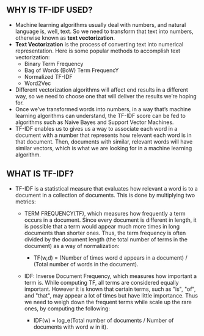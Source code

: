 ## WHY IS TF-IDF USED?
- Machine learning algorithms usually deal with numbers, and natural language is, well, text. So we need to transform that text into numbers, otherwise known as **text vectorization**. 
- **Text Vectorization** is the process of converting text into numerical representation. Here is some popular methods to accomplish text vectorization:
  - Binary Term Frequency
  - Bag of Words (BoW) Term FrequencY
  - Normalized TF-IDF
  - Word2Vec
- Different vectorization algorithms will affect end results in a different way, so we need to choose one that will deliver the results we’re hoping for.
- Once we’ve transformed words into numbers, in a way that’s machine learning algorithms can understand, the TF-IDF score can be fed to algorithms such as Naive Bayes and Support Vector Machines.
- TF-IDF enables us to gives us a way to associate each word in a document with a number that represents how relevant each word is in that document. Then, documents with similar, relevant words will have similar vectors, which is what we are looking for in a machine learning algorithm.
## WHAT IS TF-IDF?
- TF-IDF is a statistical measure that evaluates how relevant a word is to a document in a collection of documents. This is done by multiplying two metrics:
  - TERM FREQUENCY(TF), which measures how frequently a term occurs in a document. Since every document is different in length, it is possible that a term would appear much more times in long documents than shorter ones. Thus, the term frequency is often divided by the document length (the total number of terms in the document) as a way of normalization:
    - TF(w,d) = (Number of times word d appears in a document) / (Total number of words in the document).
  - IDF: Inverse Document Frequency, which measures how important a term is. While computing TF, all terms are considered equally important. However it is known that certain terms, such as "is", "of", and "that", may appear a lot of times but have little importance. Thus we need to weigh down the frequent terms while scale up the rare ones, by computing the following:

    - IDF(w) = log_e(Total number of documents / Number of documents with word w in it).
